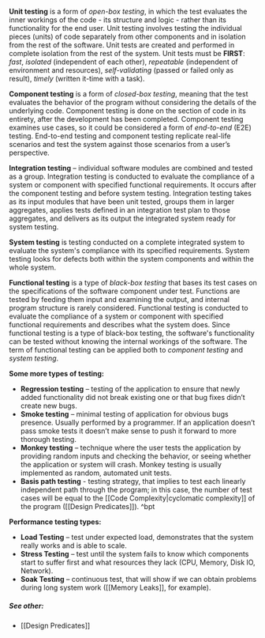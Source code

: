 **Unit testing** is a form of *open-box testing*, in which the test evaluates the inner workings of the code - its structure and logic - rather than its functionality for the end user. Unit testing involves testing the individual pieces (units) of code separately from other components and in isolation from the rest of the software. Unit tests are created and performed in complete isolation from the rest of the system. Unit tests must be **FIRST**: *fast*, *isolated* (independent of each other), *repeatable* (independent of environment and resources), *self-validating* (passed or failed only as result), *timely* (written it-time with a task).

**Component testing** is a form of *closed-box testing*, meaning that the test evaluates the behavior of the program without considering the details of the underlying code. Component testing is done on the section of code in its entirety, after the development has been completed. Component testing examines use cases, so it could be considered a form of *end-to-end* (E2E) testing. End-to-end testing and component testing replicate real-life scenarios and test the system against those scenarios from a user’s perspective.

**Integration testing** – individual software modules are combined and tested as a group. Integration testing is conducted to evaluate the compliance of a system or component with specified functional requirements. It occurs after the component testing and before system testing. Integration testing takes as its input modules that have been unit tested, groups them in larger aggregates, applies tests defined in an integration test plan to those aggregates, and delivers as its output the integrated system ready for system testing.

**System testing** is testing conducted on a complete integrated system to evaluate the system's compliance with its specified requirements. System testing looks for defects both within the system components and within the whole system.

**Functional testing** is a type of *black-box testing* that bases its test cases on the specifications of the software component under test. Functions are tested by feeding them input and examining the output, and internal program structure is rarely considered. Functional testing is conducted to evaluate the compliance of a system or component with specified functional requirements and describes what the system does. Since functional testing is a type of black-box testing, the software's functionality can be tested without knowing the internal workings of the software. The term of functional testing can be applied both to *component testing* and *system testing*.

**Some more types of testing:**
- **Regression testing** – testing of the application to ensure that newly added functionality did not break existing one or that bug fixes didn’t create new bugs.
- **Smoke testing** – minimal testing of application for obvious bugs presence. Usually performed by a programmer. If an application doesn’t pass smoke tests it doesn’t make sense to push it forward to more thorough testing.
- **Monkey testing** – technique where the user tests the application by providing random inputs and checking the behavior, or seeing whether the application or system will crash. Monkey testing is usually implemented as random, automated unit tests.
- **Basis path testing** - testing strategy, that implies to test each linearly independent path through the program; in this case, the number of test cases will be equal to the [[Code Complexity|cyclomatic complexity]] of the program ([[Design Predicates]]). ^bpt

**Performance testing types:**
- **Load Testing** – test under expected load, demonstrates that the system really works and is able to scale.
- **Stress Testing** – test until the system fails to know which components start to suffer first and what resources they lack (CPU, Memory, Disk IO, Network).
- **Soak Testing** – continuous test, that will show if we can obtain problems during long system work ([[Memory Leaks]], for example).
##### See other:
- [[Design Predicates]]
